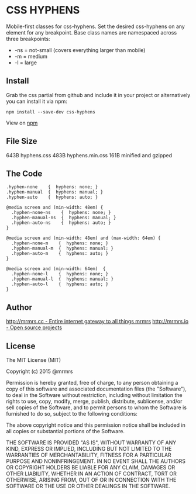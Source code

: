 # CSS HYPHENS

  Mobile-first classes for css-hyphens.
  Set the desired css-hyphens on any element for any breakpoint.
  Base class names are namespaced across three breakpoints:

*  -ns = not-small (covers everything larger than mobile)
*  -m  = medium
*  -l  = large

## Install
Grab the css partial from github and include it in your project or alternatively
you can install it via npm:
```
npm install --save-dev css-hyphens
```
View on [npm](https://www.npmjs.org/package/css-hyphens)


## File Size

643B hyphens.css
483B hyphens.min.css
161B minified and gzipped

## The Code
```
.hyphen-none    {  hyphens: none; }
.hyphen-manual  {  hyphens: manual; }
.hyphen-auto    {  hyphens: auto; }

@media screen and (min-width: 48em) {
  .hyphen-none-ns    {  hyphens: none; }
  .hyphen-manual-ns  {  hyphens: manual; }
  .hyphen-auto-ns    {  hyphens: auto; }
}

@media screen and (min-width: 48em) and (max-width: 64em) {
  .hyphen-none-m    {  hyphens: none; }
  .hyphen-manual-m  {  hyphens: manual; }
  .hyphen-auto-m    {  hyphens: auto; }
}

@media screen and (min-width: 64em)  {
  .hyphen-none-l    {  hyphens: none; }
  .hyphen-manual-l  {  hyphens: manual; }
  .hyphen-auto-l    {  hyphens: auto; }
}

```

## Author

[http://mrmrs.cc - Entire internet gateway to all things mrmrs](http://mrmrs.cc)
[http://mrmrs.io - Open source projects](http://mrmrs.io)

## License

The MIT License (MIT)

Copyright (c) 2015 @mrmrs

Permission is hereby granted, free of charge, to any person obtaining a copy
of this software and associated documentation files (the "Software"), to deal
in the Software without restriction, including without limitation the rights
to use, copy, modify, merge, publish, distribute, sublicense, and/or sell
copies of the Software, and to permit persons to whom the Software is
furnished to do so, subject to the following conditions:

The above copyright notice and this permission notice shall be included in
all copies or substantial portions of the Software.

THE SOFTWARE IS PROVIDED "AS IS", WITHOUT WARRANTY OF ANY KIND, EXPRESS OR
IMPLIED, INCLUDING BUT NOT LIMITED TO THE WARRANTIES OF MERCHANTABILITY,
FITNESS FOR A PARTICULAR PURPOSE AND NONINFRINGEMENT. IN NO EVENT SHALL THE
AUTHORS OR COPYRIGHT HOLDERS BE LIABLE FOR ANY CLAIM, DAMAGES OR OTHER
LIABILITY, WHETHER IN AN ACTION OF CONTRACT, TORT OR OTHERWISE, ARISING FROM,
OUT OF OR IN CONNECTION WITH THE SOFTWARE OR THE USE OR OTHER DEALINGS IN
THE SOFTWARE.

